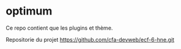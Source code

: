 # optimum

Ce repo contient que les plugins et thème.   

Repositorie du projet  <https://github.com/cfa-devweb/ecf-6-hne.git>
